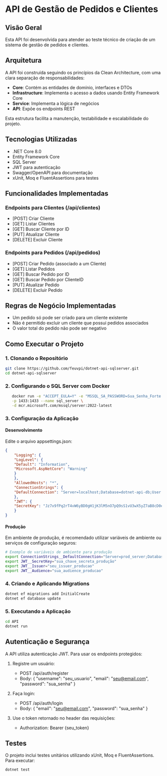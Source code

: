 # API de Gestão de Pedidos e Clientes

## Visão Geral
Esta API foi desenvolvida para atender ao teste técnico de criação de um sistema de gestão de pedidos e clientes.

## Arquitetura
A API foi construída seguindo os princípios da Clean Architecture, com uma clara separação de responsabilidades:

- **Core**: Contém as entidades de domínio, interfaces e DTOs
- **Infrastructure**: Implementa o acesso a dados usando Entity Framework Core
- **Service**: Implementa a lógica de negócios
- **API**: Expõe os endpoints REST

Esta estrutura facilita a manutenção, testabilidade e escalabilidade do projeto.

## Tecnologias Utilizadas
- .NET Core 8.0
- Entity Framework Core
- SQL Server
- JWT para autenticação
- Swagger/OpenAPI para documentação
- xUnit, Moq e FluentAssertions para testes

## Funcionalidades Implementadas

### Endpoints para Clientes (/api/clientes)
- [POST] Criar Cliente
- [GET] Listar Clientes
- [GET] Buscar Cliente por ID
- [PUT] Atualizar Cliente
- [DELETE] Excluir Cliente

### Endpoints para Pedidos (/api/pedidos)
- [POST] Criar Pedido (associado a um Cliente)
- [GET] Listar Pedidos
- [GET] Buscar Pedido por ID
- [GET] Buscar Pedido por ClienteID
- [PUT] Atualizar Pedido
- [DELETE] Excluir Pedido

## Regras de Negócio Implementadas
- Um pedido só pode ser criado para um cliente existente
- Não é permitido excluir um cliente que possui pedidos associados
- O valor total do pedido não pode ser negativo

## Como Executar o Projeto

### 1. Clonando o Repositório 
```bash
git clone https://github.com/feuvpi/dotnet-api-sqlserver.git
cd dotnet-api-sqlserver
```

### 2. Configurando o SQL Server com Docker
```bash
   docker run -e "ACCEPT_EULA=Y" -e "MSSQL_SA_PASSWORD=Sua_Senha_Forte!123" \
   -p 1433:1433 --name sql_server \
   -d mcr.microsoft.com/mssql/server:2022-latest
```

### 3. Configuração da Aplicação
   #### Desenvolvimento
   Edite o arquivo appsettings.json:

```json
{
    "Logging": {
    "LogLevel": {
    "Default": "Information",
    "Microsoft.AspNetCore": "Warning"
    }
    },
    "AllowedHosts": "*",
    "ConnectionStrings": {
    "DefaultConnection": "Server=localhost;Database=dotnet-api-db;User Id=sa;Password=Sua_Senha_Forte!123;TrustServerCertificate=True"
    },
    "JWT": {
    "SecretKey": "Jz7x9fPq2rT4vW6yBD0gH1jK3lM5nO7pQ9sS1vU3wX5yZ7aB8cD0eF2gH4jK6l"
    }
}
```
#### Produção
Em ambiente de produção, é recomendado utilizar variáveis de ambiente ou serviços de configuração seguros:
```bash
# Exemplo de variáveis de ambiente para produção
export ConnectionStrings__DefaultConnection="Server=prod_server;Database=prod_db;User Id=prod_user;Password=prod_password;TrustServerCertificate=True"
export JWT__SecretKey="sua_chave_secreta_produção"
export JWT__Issuer="seu_issuer_producao"
export JWT__Audience="sua_audience_producao"
```

### 4. Criando e Aplicando Migrations
   ```bash
   dotnet ef migrations add InitialCreate
   dotnet ef database update
   ```

### 5. Executando a Aplicação
```bash
cd API
dotnet run
```

## Autenticação e Segurança
A API utiliza autenticação JWT. Para usar os endpoints protegidos:

1. Registre um usuário:
   - POST /api/auth/register 
   - Body: { "username": "seu_usuario", "email": "seu@email.com", "password": "sua_senha" }
   

2. Faça login:
   - POST /api/auth/login 
   - Body: { "email": "seu@email.com", "password": "sua_senha" }


3. Use o token retornado no header das requisições:
   - Authorization: Bearer {seu_token}

## Testes
O projeto inclui testes unitários utilizando xUnit, Moq e FluentAssertions. Para executar:

```bash
dotnet test
```

